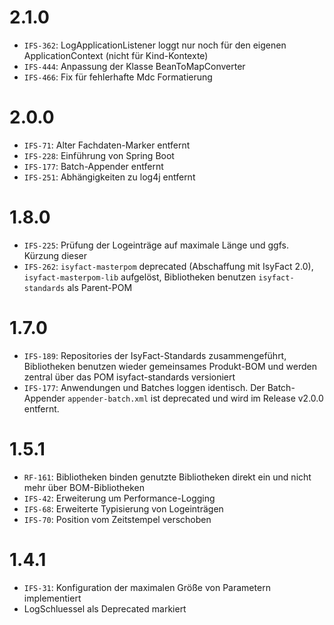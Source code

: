 # 2.1.0
- `IFS-362`: LogApplicationListener loggt nur noch für den eigenen ApplicationContext (nicht für Kind-Kontexte)
- `IFS-444`: Anpassung der Klasse BeanToMapConverter
- `IFS-466`: Fix für fehlerhafte Mdc Formatierung

# 2.0.0
- `IFS-71`: Alter Fachdaten-Marker entfernt
- `IFS-228`: Einführung von Spring Boot
- `IFS-177`: Batch-Appender entfernt
- `IFS-251`: Abhängigkeiten zu log4j entfernt

# 1.8.0
- `IFS-225`: Prüfung der Logeinträge auf maximale Länge und ggfs. Kürzung dieser
- `IFS-262`: `isyfact-masterpom` deprecated (Abschaffung mit IsyFact 2.0), `isyfact-masterpom-lib` aufgelöst, Bibliotheken benutzen `isyfact-standards` als Parent-POM

# 1.7.0
- `IFS-189`: Repositories der IsyFact-Standards zusammengeführt, Bibliotheken benutzen wieder gemeinsames Produkt-BOM und werden zentral über das POM isyfact-standards versioniert
- `IFS-177`: Anwendungen und Batches loggen identisch. Der Batch-Appender `appender-batch.xml` ist deprecated und wird im Release v2.0.0 entfernt.

# 1.5.1
- `RF-161`: Bibliotheken binden genutzte Bibliotheken direkt ein und nicht mehr über BOM-Bibliotheken
- `IFS-42`: Erweiterung um Performance-Logging
- `IFS-68`: Erweiterte Typisierung von Logeinträgen
- `IFS-70`: Position vom Zeitstempel verschoben

# 1.4.1
- `IFS-31`: Konfiguration der maximalen Größe von Parametern implementiert
- LogSchluessel als Deprecated markiert
